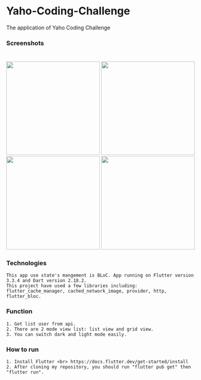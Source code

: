 # Yaho-Coding-Challenge
The application of Yaho Coding Challenge
### Screenshots
#
<p float="left">
  <img src="https://raw.github.com/phungbuuquang/Yaho-Coding-Challenge/main//screenshots/1.png?raw=true" width="250" />
  <img src="https://raw.github.com/phungbuuquang/Yaho-Coding-Challenge/main//screenshots/2.png?raw=true" width="250" > 
  <img src="https://raw.github.com/phungbuuquang/Yaho-Coding-Challenge/main//screenshots/3.png?raw=true" width="250" />
  <img src="https://raw.github.com/phungbuuquang/Yaho-Coding-Challenge/main//screenshots/4.png?raw=true" width="250" />
</p>

### Technologies
    This app use state's mangement is BLoC. App running on Flutter version 3.3.4 and Dart version 2.18.2.
    This project have used a few libraries including: flutter_cache_manager, cached_network_image, provider, http, flutter_bloc.

### Function
    1. Get list user from api.
    2. There are 2 mode view list: list view and grid view.
    3. You can switch dark and light mode easily.

### How to run
    1. Install Flutter <br> https://docs.flutter.dev/get-started/install
    2. After cloning my repository, you should run "flutter pub get" then "flutter run".
